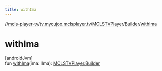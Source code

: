 ```yaml
---
title: withIma
---
```

//[mcls-player-tv](../../../../index.html)/[tv.mycujoo.mclsplayer.tv](../../index.html)/[MCLSTVPlayer](../index.html)/[Builder](index.html)/[withIma](with-ima.html)



# withIma



[androidJvm]\
fun [withIma](with-ima.html)(ima: IIma): [MCLSTVPlayer.Builder](index.html)





